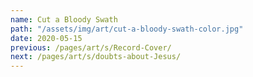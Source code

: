 ```yaml
---
name: Cut a Bloody Swath
path: "/assets/img/art/cut-a-bloody-swath-color.jpg"
date: 2020-05-15
previous: /pages/art/s/Record-Cover/
next: /pages/art/s/doubts-about-Jesus/
---
```

